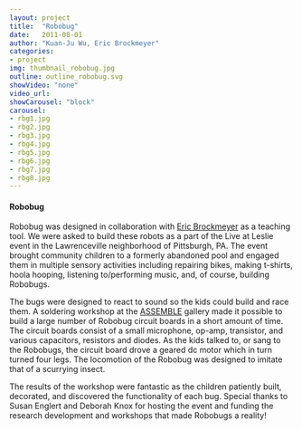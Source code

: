 ```yaml
---
layout: project
title:  "Robobug"
date:   2011-08-01
author: "Kuan-Ju Wu, Eric Brockmeyer"
categories:
- project
img: thumbnail_robobug.jpg
outline: outline_robobug.svg
showVideo: "none"
video_url:
showCarousel: "block"
carousel:
- rbg1.jpg
- rbg2.jpg
- rbg3.jpg
- rbg4.jpg
- rbg5.jpg
- rbg6.jpg
- rbg7.jpg
- rbg8.jpg
---
```

#### Robobug ####

<!-- ![img1]({{ site.url }}/assets/img/project/robobug/rbg1.jpg) -->

Robobug was designed in collaboration with [Eric Brockmeyer](http://ericbrockmeyer.com/Robobug) as a teaching tool. We were asked to build these robots as a part of the Live at Leslie event in the Lawrenceville neighborhood of Pittsburgh, PA. The event brought community children to a formerly abandoned pool and engaged them in multiple sensory activities including repairing bikes, making t-shirts, hoola hooping, listening to/performing music, and, of course, building Robobugs.

The bugs were designed to react to sound so the kids could build and race them. A soldering workshop at the [ASSEMBLE](http://assemblepgh.org/) gallery made it possible to build a large number of Robobug circuit boards in a short amount of time. The circuit boards consist of a small microphone, op-amp, transistor, and various capacitors, resistors and diodes. As the kids talked to, or sang to the Robobugs, the circuit board drove a geared dc motor which in turn turned four legs. The locomotion of the Robobug was designed to imitate that of a scurrying insect.

The results of the workshop were fantastic as the children patiently built, decorated, and discovered the functionality of each bug. Special thanks to Susan Englert and Deborah Knox for hosting the event and funding the research development and workshops that made Robobugs a reality!
